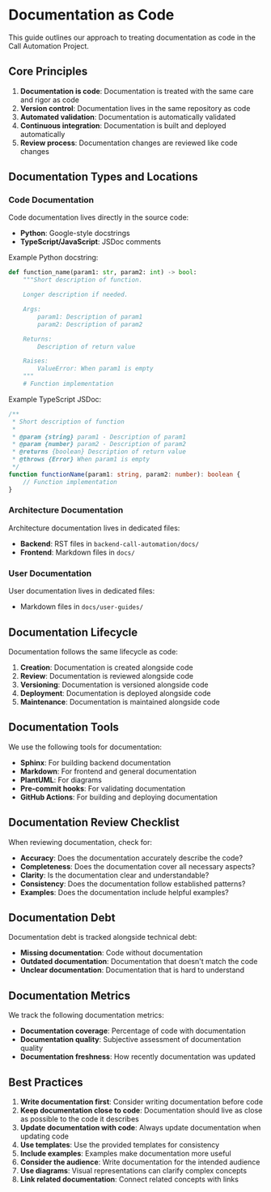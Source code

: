 # Documentation as Code

This guide outlines our approach to treating documentation as code in the Call Automation Project.

## Core Principles

1. **Documentation is code**: Documentation is treated with the same care and rigor as code
2. **Version control**: Documentation lives in the same repository as code
3. **Automated validation**: Documentation is automatically validated
4. **Continuous integration**: Documentation is built and deployed automatically
5. **Review process**: Documentation changes are reviewed like code changes

## Documentation Types and Locations

### Code Documentation

Code documentation lives directly in the source code:

- **Python**: Google-style docstrings
- **TypeScript/JavaScript**: JSDoc comments

Example Python docstring:
```python
def function_name(param1: str, param2: int) -> bool:
    """Short description of function.

    Longer description if needed.

    Args:
        param1: Description of param1
        param2: Description of param2

    Returns:
        Description of return value

    Raises:
        ValueError: When param1 is empty
    """
    # Function implementation
```

Example TypeScript JSDoc:
```typescript
/**
 * Short description of function
 * 
 * @param {string} param1 - Description of param1
 * @param {number} param2 - Description of param2
 * @returns {boolean} Description of return value
 * @throws {Error} When param1 is empty
 */
function functionName(param1: string, param2: number): boolean {
    // Function implementation
}
```

### Architecture Documentation

Architecture documentation lives in dedicated files:

- **Backend**: RST files in `backend-call-automation/docs/`
- **Frontend**: Markdown files in `docs/`

### User Documentation

User documentation lives in dedicated files:

- Markdown files in `docs/user-guides/`

## Documentation Lifecycle

Documentation follows the same lifecycle as code:

1. **Creation**: Documentation is created alongside code
2. **Review**: Documentation is reviewed alongside code
3. **Versioning**: Documentation is versioned alongside code
4. **Deployment**: Documentation is deployed alongside code
5. **Maintenance**: Documentation is maintained alongside code

## Documentation Tools

We use the following tools for documentation:

- **Sphinx**: For building backend documentation
- **Markdown**: For frontend and general documentation
- **PlantUML**: For diagrams
- **Pre-commit hooks**: For validating documentation
- **GitHub Actions**: For building and deploying documentation

## Documentation Review Checklist

When reviewing documentation, check for:

- **Accuracy**: Does the documentation accurately describe the code?
- **Completeness**: Does the documentation cover all necessary aspects?
- **Clarity**: Is the documentation clear and understandable?
- **Consistency**: Does the documentation follow established patterns?
- **Examples**: Does the documentation include helpful examples?

## Documentation Debt

Documentation debt is tracked alongside technical debt:

- **Missing documentation**: Code without documentation
- **Outdated documentation**: Documentation that doesn't match the code
- **Unclear documentation**: Documentation that is hard to understand

## Documentation Metrics

We track the following documentation metrics:

- **Documentation coverage**: Percentage of code with documentation
- **Documentation quality**: Subjective assessment of documentation quality
- **Documentation freshness**: How recently documentation was updated

## Best Practices

1. **Write documentation first**: Consider writing documentation before code
2. **Keep documentation close to code**: Documentation should live as close as possible to the code it describes
3. **Update documentation with code**: Always update documentation when updating code
4. **Use templates**: Use the provided templates for consistency
5. **Include examples**: Examples make documentation more useful
6. **Consider the audience**: Write documentation for the intended audience
7. **Use diagrams**: Visual representations can clarify complex concepts
8. **Link related documentation**: Connect related concepts with links

